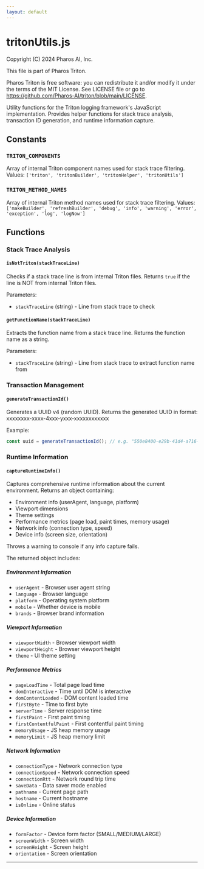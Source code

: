 ```yaml
---
layout: default
---
```

# tritonUtils.js

Copyright (C) 2024 Pharos AI, Inc.

This file is part of Pharos Triton.

Pharos Triton is free software: you can redistribute it and/or modify
it under the terms of the MIT License.
See LICENSE file or go to https://github.com/Pharos-AI/triton/blob/main/LICENSE.

Utility functions for the Triton logging framework's JavaScript implementation.
Provides helper functions for stack trace analysis, transaction ID generation,
and runtime information capture.

## Constants

### `TRITON_COMPONENTS`
Array of internal Triton component names used for stack trace filtering.
Values: `['triton', 'tritonBuilder', 'tritonHelper', 'tritonUtils']`

### `TRITON_METHOD_NAMES`
Array of internal Triton method names used for stack trace filtering.
Values: `['makeBuilder', 'refreshBuilder', 'debug', 'info', 'warning', 'error', 'exception', 'log', 'logNow']`

## Functions

### Stack Trace Analysis

#### `isNotTriton(stackTraceLine)`
Checks if a stack trace line is from internal Triton files.
Returns `true` if the line is NOT from internal Triton files.

Parameters:
- `stackTraceLine` (string) - Line from stack trace to check

#### `getFunctionName(stackTraceLine)`
Extracts the function name from a stack trace line.
Returns the function name as a string.

Parameters:
- `stackTraceLine` (string) - Line from stack trace to extract function name from

### Transaction Management

#### `generateTransactionId()`
Generates a UUID v4 (random UUID).
Returns the generated UUID in format: xxxxxxxx-xxxx-4xxx-yxxx-xxxxxxxxxxxx

Example:
```javascript
const uuid = generateTransactionId(); // e.g. "550e8400-e29b-41d4-a716-446655440000"
```

### Runtime Information

#### `captureRuntimeInfo()`
Captures comprehensive runtime information about the current environment.
Returns an object containing:
- Environment info (userAgent, language, platform)
- Viewport dimensions
- Theme settings
- Performance metrics (page load, paint times, memory usage)
- Network info (connection type, speed)
- Device info (screen size, orientation)

Throws a warning to console if any info capture fails.

The returned object includes:

##### Environment Information
- `userAgent` - Browser user agent string
- `language` - Browser language
- `platform` - Operating system platform
- `mobile` - Whether device is mobile
- `brands` - Browser brand information

##### Viewport Information
- `viewportWidth` - Browser viewport width
- `viewportHeight` - Browser viewport height
- `theme` - UI theme setting

##### Performance Metrics
- `pageLoadTime` - Total page load time
- `domInteractive` - Time until DOM is interactive
- `domContentLoaded` - DOM content loaded time
- `firstByte` - Time to first byte
- `serverTime` - Server response time
- `firstPaint` - First paint timing
- `firstContentfulPaint` - First contentful paint timing
- `memoryUsage` - JS heap memory usage
- `memoryLimit` - JS heap memory limit

##### Network Information
- `connectionType` - Network connection type
- `connectionSpeed` - Network connection speed
- `connectionRtt` - Network round trip time
- `saveData` - Data saver mode enabled
- `pathname` - Current page path
- `hostname` - Current hostname
- `isOnline` - Online status

##### Device Information
- `formFactor` - Device form factor (SMALL/MEDIUM/LARGE)
- `screenWidth` - Screen width
- `screenHeight` - Screen height
- `orientation` - Screen orientation

--- 